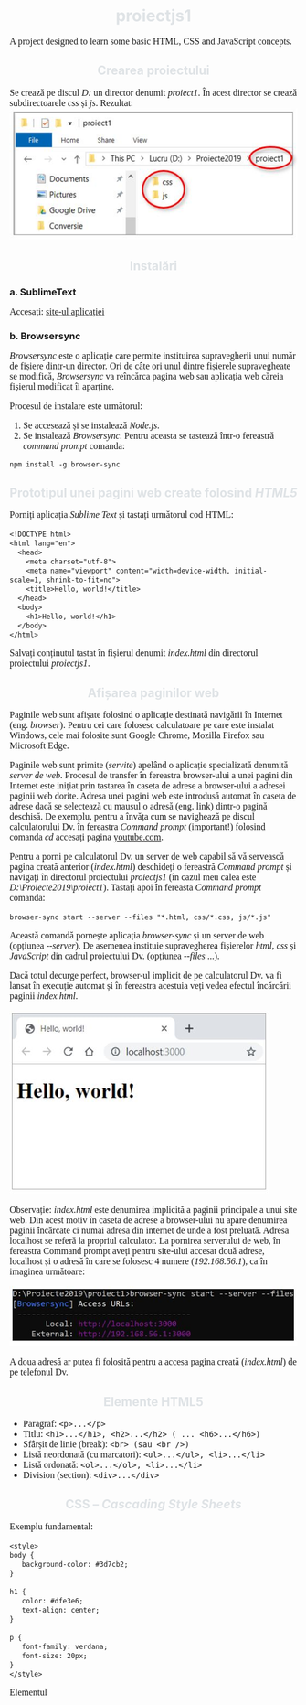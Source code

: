 # proiectjs1


A project designed to learn some basic HTML, CSS and JavaScript concepts.

## Crearea proiectului 
Se crează pe discul *D:* un director denumit *proiect1*. În acest director se crează subdirectoarele *css* și *js*.
Rezultat:
![Img. 1](/images/poza1.jpg)

## Instalări 
### a.	SublimeText
Accesați: [site-ul aplicației](https://www.sublimetext.com/) 

### b.	Browsersync
*Browsersync* este o aplicație care permite instituirea supravegherii unui număr de fișiere dintr-un director.  Ori de câte ori unul dintre fișierele supravegheate se modifică, *Browsersync* va reîncărca pagina web sau aplicația web căreia fișierul modificat îi aparține.

Procesul de instalare este următorul:
1.	Se accesează [](https://nodejs.org/en/) și se instalează *Node.js*.  
2.	Se instalează *Browsersync*. Pentru aceasta se tastează într-o fereastră *command prompt* comanda:
```
npm install -g browser-sync
```

## Prototipul unei pagini web create folosind *HTML5*
Porniți aplicația *Sublime Text* și tastați următorul cod HTML:
```
<!DOCTYPE html>
<html lang="en">
  <head>
    <meta charset="utf-8">
    <meta name="viewport" content="width=device-width, initial-scale=1, shrink-to-fit=no">
    <title>Hello, world!</title>
  </head>
  <body>
    <h1>Hello, world!</h1>
  </body>
</html>
```
Salvați conținutul tastat în fișierul denumit *index.html* din directorul proiectului *proiectjs1*.

## Afișarea paginilor web
Paginile web sunt afișate folosind o aplicație destinată navigării în Internet (eng. *browser*). Pentru cei care folosesc calculatoare pe care este instalat Windows, cele mai folosite sunt Google Chrome, Mozilla Firefox sau Microsoft Edge.

Paginile web sunt primite (*servite*) apelând o aplicație specializată denumită *server de web*. Procesul de transfer în fereastra browser-ului a unei pagini din Internet este inițiat prin tastarea în caseta de adrese a browser-ului a adresei paginii web dorite. Adresa unei pagini web este introdusă automat în caseta de adrese dacă se selectează cu mausul o adresă (eng. link) dintr-o pagină deschisă. De exemplu, pentru a învăța cum se navighează pe discul calculatorului Dv. în fereastra *Command prompt* (important!) folosind comanda *cd* accesați pagina [youtube.com](https://www.youtube.com/watch?v=sjaCgavMO18).

Pentru a porni pe calculatorul Dv. un server de web capabil să vă servească pagina creată anterior (*index.html*) deschideți o fereastră *Command prompt* și navigați în directorul proiectului *proiectjs1* (în cazul meu calea este *D:\Proiecte2019\proiect1*).
Tastați apoi în fereasta *Command prompt* comanda:
```
browser-sync start --server --files "*.html, css/*.css, js/*.js"
```
Această comandă pornește aplicația *browser-sync* și un server de web (opțiunea *--server*). De asemenea instituie supravegherea fișierelor *html*, *css* și *JavaScript* din cadrul proiectului Dv. (opțiunea *--files* ...).

Dacă totul decurge perfect, browser-ul implicit de pe calculatorul Dv. va fi lansat în execuție automat și în fereastra acestuia veți vedea efectul încărcării paginii *index.html*.

![Img. 2](/images/poza2.jpg)

Observație: *index.html* este denumirea implicită a paginii principale a unui site web. Din acest motiv în caseta de adrese a browser-ului nu apare denumirea paginii încărcate ci numai adresa din internet de unde a fost preluată. Adresa localhost se referă la propriul calculator. La pornirea serverului de web, în fereastra Command prompt aveți pentru site-ului accesat două adrese, localhost și o adresă în care se folosesc 4 numere (*192.168.56.1*), ca în imaginea următoare:

![Img. 3](/images/poza3.jpg)

A doua adresă ar putea fi folosită pentru a accesa pagina creată (*index.html*) de pe telefonul Dv. 

## Elemente HTML5
- Paragraf: `<p>...</p>`
- Titlu: `<h1>...</h1>, <h2>...</h2> ( ... <h6>...</h6>)`
- Sfârșit de linie (break): `<br> (sau <br />)`
- Listă neordonată (cu marcatori): `<ul>...</ul>, <li>...</li>`
- Listă ordonată: `<ol>...</ol>, <li>...</li>`
- Division (section): `<div>...</div>`

## CSS – *Cascading Style Sheets*
Exemplu fundamental:
```
<style>
body {
   background-color: #3d7cb2;
}

h1 {
   color: #dfe3e6;
   text-align: center;
}

p {
   font-family: verdana;
   font-size: 20px;
}
</style>
```
Elementul *<style>* se plasează în secțiunea *<head>* a paginii *index.html*.
  
Exemplu de rezultat posibil:
```
<!DOCTYPE html>
<html lang="en">
<head>
	<!-- poveste ... -->
	<meta charset="utf-8">
	<meta name="viewport" content="width=device-width, initial-scale=1, shrink-to-fit=no">
	<title>Proiect 1</title>
	<style>
body {
   background-color: #3d7cb2;
}

h1, h2 {
   color: #dfe3e6;
   text-align: center;
}

p, li {
   font-family: verdana;
   font-size: 16px;
}
</style>

</head>
<body>
	<div>
	<h2>Primul proiect</h2>
	<p>Acest proiect ne acomodează cu principiile HTML.<br>Este vorba despre un proiect simplu, de vară.</p>
	<p>Lorem ipsum dolor sit amet, consectetur adipisicing elit, sed do eiusmod tempor incididunt ut labore et dolore magna aliqua. Ut enim ad minim veniam, quis nostrud exercitation ullamco laboris nisi ut aliquip ex ea commodo consequat. Duis aute irure dolor in reprehenderit in voluptate velit esse cillum dolore eu fugiat nulla pariatur. 
    
Excepteur sint occaecat cupidatat non proident, sunt in culpa qui officia deserunt mollit anim id est laborum.<br><a href="https://www.w3schools.com">This is a link</a></p>
	<ol>
		<li>Primul element</li>
		<li>Al doilea element...</li>
	</ol>
</div>
</body>
</html>
```

Continuarea (pentru curioși :)) la adresa [w3schools.com](https://www.w3schools.com/css/css_intro.asp) ...

## Și în sfârșit, JavaScript :anguished:!
Paginile Web pot conţine pe lângă ansamblul de elemente care formează informaţia afişată şi secvenţe de cod care contribuie la realizarea unor efecte deosebite. Sunt deja consacrate galeriile de imagini, meniurile derulante sau efectele declanşate cu ajutorul mouse-ului care amplifică senzaţia de interactivitate. Pentru toate acestea s-a creat JavaScript, un limbaj derivat din C.

### Inserarea secvenţelor de cod JavaScript
Codul JavaScript se rulează în cadrul unui *interpretor de comenzi* integrat în aplicaţia de navigare în Internet. Se spune că JavaScript este un limbaj interpretat (spre deosebire de C sau C++ care sunt limbaje compilate). Limbajele interpretate se mai numesc şi limbaje de scriptare (eng. *scripting languages*).

O aplicaţie Web este însă o aplicaţie în *arhitectură client-server*, componenta *client* fiind executată în aplicaţia de navigare. Din această perspectivă, JavaScript este limbajul destinat scrierii componentei client. Pentru *componenta server*, programarea se face frecvent în PHP, PYTHON sau chiar în Javascript (folosind [Node.js](https://www.tutorialsteacher.com/nodejs/create-nodejs-web-server)). 

Inserarea codului JavaScript într-un document hipertext se realizează folosind un element *<script>*. Acesta poate conține cod JavaScript sau o referință la un fişier *.js* care conţine codul necesar. Exemplu de utilizare a unui element *<script>*:

```
   <script>
      // Se inserează liniile de cod
   </script>
```

sau:

```
   <script src="js/program.js"></script>
```

Deşi un element *&lt;script>* poate fi plasat oriunde într-un fişier .html, există totuşi două locuri în care acesta este inserat cu precădere, respectiv la început, în *&lt;head>*, sau la sfârşit, înainte de *&lt;/body>*. Plasarea unui element *&lt;script>* la sfârşitul paginii are avantajul de a nu afecta sensibil viteza de afişare a acesteia, deoarece browser-ul tratează elementele conţinute în fişierul hipertext în ordine. Dacă elementul *&lt;script>* este plasat la început, pagina se va afişa doar după încărcarea codului pe care acesta îl conține.

O pagină poate avea mai multe elemente *&lt;script>*.

### Exemple fundamentale

**1. Afișarea unui mesaj dintr-un script JavaScript

```
<DOCTYPE! html>
<html>
<head>
	<meta charset="utf-8">
	<title>Java Script</title>
	<meta name="viewport" content="width=device-width, initial-scale=1, shrink-to-fit=no">
</head>
<body>
	<script>
		alert("Mesaj din script: Spor!");
	</script>
	<h1>Titlul paginii</h1>
	<p>Lorem ipsum dolor sit amet, consectetur adipisicing elit, sed do eiusmod
	tempor incididunt ut labore et dolore magna aliqua. Ut enim ad minim veniam,
	quis nostrud exercitation ullamco laboris nisi ut aliquip ex ea commodo
	consequat.</p>
</body>
</html>
```

Încărcarea paginii va produce afișarea unei mici ferestre:

![Img. 4](/images/poza4.jpg)


**2. Declararea și utilizarea unor variabile

```
<!DOCTYPE html>
<html>
<head>
   <meta charset="UTF-8">
   <title>Programarea in JavaScript</title>
</head>
<body>
    <h1>O pagină HTML</h1>
    <p>Aceasta este o pagină HTML.</p>
    <p>Ea poate fi deschisă în diferite browsere:</p>
    <ul>
        <li>Internet Explorer</li>
        <li>Mozilla Firefox</li>
        <li>Google Chrome</li>
        <li>Opera, etc.</li>
    </ul>
    <script>
        var i = 100;
        console.log("i = ", i);
    </script>
</body>
</html>
```

Funcția apelată în finalul scriptului, *console.log()*, produce afișarea unei linii în *consola* browser-ului. Pentru a afișa consola, în funcție de browser-ul utilizat, se va apăsa o anumită combinație de taste.

* Google Chrome: F12 sau Ctrl+Shift+J;
* Safari: Ctrl+Alt+I;
* Firefox: Ctrl+Shift+K;

### Variabile
Ca în orice limbaj de programare, variabilele sunt containere folosite pentru a păstra valori. Pentru a declara o variabilă se foloseşte cuvântul rezervat var. Declararea unei variabile poate fi cumulată cu iniţializarea ei. Exemple:

```
   var nrLinii = 7;
   var sumaInt = 12 + 45;
   var coleg, prieteni;
   var anul=2014, luna=10, ziua=14;
```

În exemplele prezentate primele variabile (*nrLinii* şi *sumaInt*) sunt iniţializate în momentul declarării iar următoarele două (*coleg* şi *prieteni*) sunt doar declarate, urmând să fie iniţializate ulterior. Evident, o variabilă neiniţializată nu poate fi folosită decât după ce primeşte o valoare printr-o atribuire. Până la inițializare o variabilă are tipul *undefined* (nedefinit).

Denumirea unei variabile începe cu o literă şi poate conţine litere, cifre şi `'_'` (*underscore*). De obicei programatorii folosesc denumiri sugestive, formate prin alăturarea mai multor cuvinte. Pentru a face inteligibil numele astfel obţinut, cuvintele care îl compun sunt separate prin `'_'` sau încep cu o literă mare (variantă denumită sugestiv *camelCase*).

### Tipul unei variabile

Tipul unei variabile se stabileşte automat, în momentul iniţializării.

În JavaScript sunt definite următoarele tipuri:

* Number,
* String,
* Boolean,
* Object,
* null și
* undefined.
Observații: 
1. *null* diferă de *undefined* prin faptul că *undefined* este tipul unei variabile care încă nu a fost inițializată iar *null* este tipul unei variabile căreia i s-a dat valoarea *null* cu scopul de a impune lipsa unei valori.

2. O variabilă iniţializată poate primi ulterior altă valoare, de acelaşi tip sau având un tip diferit, caz în care îşi modifică automat tipul. Exemple:

```
   var varianta = 7;   //  varianta este de tip Number
   varianta = "Fructe de pădure";  //  varianta devine String
```

3. Şirurile de caractere pot fi delimitate atât prin ghilimele ("sir cu ghilimele") cât şi prin caractere apostrof ('sir cu apostrof').

### Şiruri de valori

Pe lângă tipurile simple, în JavaScript se pot declara şiruri de valori (eng. *arrays*) şi obiecte. Spre deosebire de limbajele puternic tipizate (C++, Java, C# etc.) în JavaScript şirurile de valori pot conţine elemente de diferite tipuri. Exemple:

```
   var intregi = [11, 21, 3, 45, 5];  //  sir de intregi, ca în C++
   var sir = ["Ambasador", 2300, "Functionar", 1800]; //  JavaScript!
   var nume = ["Ionescu", 1200, "Popa", 3400, "Alexandru", "Oltean"];
```

Un element al unui şir de valori poate fi accesat folosind indici, astfel:

```
   var unNume = nume[2];  //  Popa, pozitia a 3-a
```

Ca şi în C, numărarea elementelor începe de la 0.

Pentru a cunoaşte lungimea şirului se poate accesa proprietatea *length* scriind *nume.length* (va returna 6).

Şirurile din JavaScript pot conţine orice valori, inclusiv obiecte sau alte şiruri.

Tablourile bidimensionale se definesc asfel:

```
   var rude = [
      ["Ionescu", "Popa", "Alexandru"],
      ["23", "12", "34"]
   ];
```

Pentru a accesa elemente dintr-un astfel de tablou se vor folosi doi indici, ca înlimbajul C:

```
   nume = rude[0][0]; // Ionescu
   varsta = rude[1][0]; // 23
   nr = rude[1][2];     // 34
```

Observaţie: Ca şi în C, `rude[0]` reprezintă şirul `["Ionescu", "Popa", "Alexandru"]` iar `rude[1]` şirul `["23", "12", "34"]`.

Pentru a adăuga un element la sfârşitul unui şir se foloseşte funcţia *push()*. Exemplu:

```
   nume.push("Alexandra");
   console.log("Lungimea sirului: " + nume.length);  //  Afiseaza: Lungimea sirului: 7
```

### Aplicație

Se propune realizarea unei mici aplicații web care să afișeze tabla înmulțirii cu 7 si apoi, după generalizeare, să afișeze tabla înmulțirii cu orice număr.

**Varianta 1**

```
<DOCTYPE! html>
<html>
<head>
	<meta charset="utf-8">
	<title>Java Script</title>
</head>
<body>
	<h1>Tabla înmulțirii cu 7</h1>
	<p>7 x 1 = <script>document.write(7*1);</script><br>
		7 x 2 = <script>document.write(7*2);</script><br>
		7 x 3 = <script>document.write(7*3);</script><br>
	</p>
</body>
</html>
```
Funcția document.write() permite scrierea în pagină a unui șir de caractere. Este oarecum asemănătoare funcției console.log().

![Img. 5](/images/poza5.jpg)

Comentariu: Soluția prezentată este rudimentară deoarececare utilizează nejustificat de multe elemente `<script>`.


**Varianta 2**

```
<DOCTYPE! html>
<html>
<head>
	<meta charset="utf-8">
	<title>Java Script</title>
</head>
<body>
	<h1>Tabla înmulțirii cu 7</h1>
	<p>
	<script>
	document.write("7 x 1 = " + 7*1 + "<br>");
	document.write("7 x 2 = " + 7*2 + "<br>");
	document.write("7 x 3 = " + 7*3 + "<br>");
        </script>
	</p>
</body>
</html>
```
Comentariu: Evident, tot o soluție rudimentară deoarece pentru fiecare linie de pe ecran se apelează *document.write()*, deși se poate observa că s-ar putea automatiza generarea liniilor scriind un ciclu *for*.

**Varianta 3**

```
<DOCTYPE! html>
<html>
<head>
	<meta charset="utf-8">
	<title>Java Script</title>
</head>
<body>
	<h1>Tabla înmulțirii cu 7</h1>
	<p>
	<script>
	   var n = 7, i;
	   for(i=1; i <= 10; i++) {
	      document.write(n + " x " + i + " = " + n*i + "<br>");
	   }
	</script>
	</p>
</body>
</html>
```
Comentariu: O soluție corectă.

**Generalizare**

Pentru a genera table înmulțirii cu orice număr, valoarea variabilei n poate fi citită folosind window.prompt(). Această funcție afișează o fereastră conținând un mesaj și o casetă de text în care se poate tasta o valoare.

![Img. 6](/images/poza6.jpg)

```
<DOCTYPE! html>
<html>
<head>
	<meta charset="utf-8">
	<title>Java Script</title>
	<script>
    	var n = prompt("Tabla înmulțirii cu n. Introduceți n: ");
    </script>
</head>
<body>
	<h1>Tabla înmulțirii cu <script>document.write(n);</script></h1> 
	<p>
	<script>
	var i;
	for(i=1; i<=10; i++) {
		document.write(n + " x " + i + " = " + n*i + "<br>");
	}
	</script>
	</p>
</body>
</html>
```
Rezultat:

![Img. 7](/images/poza7.jpg)

Se poate rescrie aplicația astfel încât codul JavaScript să fie înregistrat într-un fișier denumit *tabla.js*, astfel:


```
<DOCTYPE! html>
<html>
<head>
	<meta charset="utf-8">
	<title>Java Script</title>
</head>
<body>
	<h1 id="titlu"></h1>
	<p id="tabla"></p>
	<script src="js/tabla.js"></script>
</body>
</html>
```

Scriptul javascript *tabla.js* este următorul:

```
var n = 9;
var tit = document.querySelector("h1");
var parag = document.querySelector('p');

tit.innerHTML = "Tabla inmultirii cu " + n;
var sir= "", i;
for(i=1; i<=10; i++) {
	sir = sir + n + " x " + i + " = " + n * i + "<br>";
}
console.log("sir: " + sir);
parag.innerHTML = sir;
```

**Observație:**
Cele două elemente care intervin în cod, &lt;h1> si &lt;p> au atribute *id* (*titlu* respectiv *tabla*). Valorile atributelor *id* sunt prin definiție unice în cadrul unei pagini web. În astfel de cazuri memorarea lor în variabile ale scriptului se realizează folosind valorile atributelor *id*, astfel:

```
var tit = document.querySelector("#titlu");
var parag = document.querySelector('#tabla');
```

## Exerciții de programare în JavaScript

### Un pic de pregătire...

Pentru a realiza rapid o pagină web elementară, SublimeText permite încărcare unei secvențe de cod predefite. De altfel facilitatea a fost deja folosită pentru încărcarea unui text aleator folosind scurtătura *lorem + Tab*.

Definirea unei astfel de secvențe se inițiază selectând în meniul aplicației *Tools / Developer / New Snippet...*:

![ST Snippet](/images/poza8.png)

Aplicația va afișa prototipul unui *snippet*. 

![ST Snippet](/images/poza9.png)

În prototipul afișat, secvența `Hello, ${1:this} is a ${2:snippet}.` va trebui înlocuită cu secvența de cod dorită. De asemenea  se va insera un marcaj *<tabTrigger>* pentru a impune comanda (scurtătura) care va declanșa inserarea codului (*web*):

![ST Snippet](/images/poza10.png)

În continuare se salvează snippet-ul definit folosind calea implicită accesată de SublimeText în momentul inițierii salvării (*Ctrl + S*). Extensia fișierului va fi obligatoriu *.sublime-snippet*, ca în imagine:

![ST Snippet](/images/poza11.png)

Se inserează apoi într-o fereastră secvența de cod predefinită. Pentru aceasta se va creea un nou fișier și se va tasta secvența de caractere defită prin marcajul *<tabTrigger>*, respectiv *web + Tab*. Apoi se salvează noul fișier. 
  
Rezultat:
  
![ST Snippet](/images/poza12.png)

Observație: Noul fișier va avea obligatoriu extensia *.html*!

## Ok, și acum JavaScript!

Să începem cu câteva lucruri simple:

1. Declarați două variabile, *a* și *b*, având valorile inițiale *10* și *17*. Afișați pe consolă cele două valori și apoi schimbați între ele conținuturile celor două variabile (adică *a* trebuie să fie *17* și *b 10*). Afișați apoi pe consolă noile valori. Verificați dacă totul a funcționat (afișați consola, *F12*!).

Secvența de cod ar putea fi următoarea:
```
<script>
   var a = 10, b = 17, aux;
   console.log("Inainte: a = ", a, ", b = ", b);
   aux = a; a = b; b = aux;
   console.log("Dupa: a = ", a, ", b = ", b);
</script>
```

După (re)încărcarea paginii ar trebui să vedeți în consolă valorile afișate:

![ST Snippet](/images/poza13.png)

Unde plasăm elementul *&lt;script>*? Eu l-aș pune la sfârșitul paginii, înainte de *&lt;/body>*. Nu prea are treabă cu restul paginii, deci se aplică regula.

2. Alt exemplu. Trebuie să transformăm gradele Fahrenheit în grade Celsius. Relația de calcul ar fi:

T(°C) = (T(°F) - 32) × 5/9

**Varianta 1:**
```
   var tf = 72, tc;
   tc = (tf - 32.) * 5. / 9.;
   console.log("Temperatura de " + tf + " grade Fahrenheit convetita in Celsius este: " + tc);
```

**Varianta 2:** Citiți valoarea de convertit (cu *prompt()*) și afișați rezultatul într-o fereastră folosind *alert()*. Spor!

Procedând oarecum similar, realizați de exemplu transformări din alte unități anglo-saxone (uncii, inci...) în unități din sistemul metric. 

Sau, mai bine chiar, calculați-vă indicele de masă corporală ([IMC](https://www.medlife.ro/vitmatina-cum-se-calculeaza-indicele-masei-corporale.html)).

## Și ceva mai complex...

Scrieți un script JavaScript în care declarați și inițializați un șir de valori numerice întregi (10 valori să zicem?).
Calculați și afișați pe consolă suma valorilor din șir, valoarea maximă și numărul valorilor divizibile prin 3.

Observație: Pentru generalizare, elementele șirului vor fi numere aleatoare. În JavaScript, pentru generarea unei valori aleatoare se apelează funcția *Math.random()* care returnează o valoare reală (dublă precizie) cuprinsă între 0 (inclusiv) și 1 (exclusiv).

Exemplu de utilizare ([w3schools](https://www.w3schools.com/js/js_random.asp)):
```
   var n, n1;
   n = Math.floor(Math.random()*100); // n va fi un intreg intre 0 si 99
   n1 = Math.floor(Math.random()*100) + 1;  //  // n1 va fi un intreg intre 1 si 100
```

Funcția *Math.floor()* produce o valoare întreagă prin truncherea părții zecimale a argumentului. `Deci Math.floor(72.9817) = 72`.

### Soluție parțială
```
<script>
   var a = [];  //  Un sir vid. Sau var a = array();
   var i, suma, n = 10;
   //  Initializez sirul cu valori aleatoare intre 1 si 100
   for(i = 0; i < n; i++) {
   	  a[i] = Math.floor(Math.random()*100) + 1;
   	  console.log("a[" + i + "] = " + a[i]);
   }
   suma = 0;
   for(i = 0; i < n; i++) {
   	  suma += a[i];
   }
   console.log("Suma este ", suma);
</script>
```

## D.O.M.
*Document Object Model*, presurtat *DOM* este o specificare definită de W3C (*WWW Consortium*) care oferă pentru un document în format HTML o reprezentare sub forma unei structuri arbotescente de obiecte. Exemplu de astfel de structură:

![DOM](/images/poza14.png)

Structura arborescentă din imagine corespunde conținutului următorului fișier *.html*:

```
<!DOCTYPE html>
<html lang="en">
<head>
	<meta charset="utf-8">
	<title>This is a simple HTML document</title>
</head>
<body>
	<h1>The Bourne Ultimatum</h1>
	<img src="http://upload.wikimedia.org/wikipedia/en/f/fe/The_Bourne_Ultimatum_(2007_film_poster).jpg" alt="The Boutne Ultimatum Poster">
	<p>Synopsis: The Bourne Ultimatum is a 2007 American-German action spy thriller film directed by Paul Greengrass loosely based on the Robert Ludlum novel of the same title. The screenplay was written by Tony Gilroy, Scott Z. Burns and George Nolfi.</p>
	<ul>
		<li>Release date: August 3, 2007 (USA)</li>
		<li>Director: Paul Greengrass</li>
		<li>Prequel: The Bourne Supremacy</li>
		<li>Screenplay: Tony Gilroy, Scott Z. Burns, George Nolfi</li>
	</ul>
</body>
</html>
```

Încărcat în browser, documentul se afișează astfel:

![Afisare pagina](/images/poza15.png)

Revenind la DOM, fiecare *element* dintr-un fișier *.html* este un *obiect* (în sens informatic!) și are propriul set de *proprietăți* și *metode* (de fapt funcții, dar în programarea obiectuală funcțiile unei clase sunt denumite *metode*, denumire provenită din eng. *methods*). 

JavaScript permite accesarea obiectelor din DOM urmată de modificarea dinamică a unor proprietăți ale acestora și apelarea unor metode.  Dar nu numai JavaScript oferă posibilitatea exploatării DOM-ului ci și alte limbaje, intens utilizat astăzi fiind limbajul Python.

### Exemplu de modificare a DOM-ului
Se consideră următoarea pagină web:

```
<DOCTYPE! html>
<html>
  <head>
      <title>Exemplu de manipulare a DOM-ului</title>
  </head>
  <body>
  	<p>Afișează imaginea!</p>
  	<script>
  	   var par = document.querySelector("p");  //  par este paragraful existent de la inceput
  	   par.onclick = incarcImag;     //  incarcImg este numele unei functii JavaScript (definita in continuare)
  	   par.style.cursor = "pointer"; // Modific aspectul cursorului mouse-ului cand este deasupra paragrafului

  	   function incarcImag() {
  	      var para = document.createElement("p");      	// Creez un nou element (de tip "p", un paragraf)
  	      var image = document.createElement("img");   	// Crez un element de tip "img" (o imagine)
  	      image.src="https://upload.wikimedia.org/wikipedia/commons/a/af/Tux.png";  //  Modific proprietatea "src" (source)
  	      para.appendChild(image);   	// Adaug imaginea in paragraful creat
  	      document.body.appendChild(para);	// Adaug in "body" paragraful creat
  	   }
  	</script>  
  </body>
</html>
```

Pagina are ca și conținut inițial un paragraf (un element *&lt;p>*) dar selectarea acestuia cu mausul provoacă adăugarea unui paragraf suplimentar și inserarea în acest nou paragraf a unei imagini.  

![Afisare pagina](/images/poza16.png)

### Dacă e clar, un pic de magie...

Problemă: Un șir de valori întregi aleatoare cuprinse în intervalul `[-50, 50)` trebuie prelucrat astfel încât să nu mai conțină valori negative. Practic valorile negative vor fi înmulțite cu -1.

Soluție:

```
<!DOCTYPE html>
<html>
<head>
	<meta charset="utf-8">
  	<title>Prelucrare</title>
</head>
<body>
   	<h1>Modificare șir de numere</h1>
   	<p>În continuare se va afișa un șir de valori numerice. Modificați șirul astfel încât să nu conțină decât valori pozitive.</p>
   	<p id="sirdat"></p>
   	<button id="actiune">Modifică șirul!</button>
  	<script>
   		//  Generez sirul
   		var a = [];  //  Un sir vid.
   		var i, n = 10;
   	//  Initializez sirul cu valori aleatoare intre 1 si 100
   	for(i = 0; i < n; i++) {
   		a[i] = Math.floor(Math.random()*100) -50;
   	}

   	//  Pun elementele din sirul a în paragraful avand id="sirdat"

   	function afisez() {
   		var sircar = "";
   		var i;
   		for(i=0; i<n; i++) {
   			sircar += " " + a[i];
   		}
   		var par = document.querySelector("#sirdat");
   		par.innerHTML = sircar;
   	}

   	afisez();  //  Gata, sirul neste afisat

   	//  Acum scriem functia care se executa la apasarea butonului

   	var but = document.querySelector("#actiune");
   	//  Avand doar un buton, putea fi ocument.querySelector("button");
   	but.onclick = function() {
   		var i;
   		for(i=0; i<n; i++) {
   			if(a[i] < 0) {
   				a[i] = -a[i];
   			}
   		}
   		//  Reafisez sirul
   		afisez();
   	};
   </script>
</body>
```

Comentariile în sală...

## Funcții
Ca şi în alte limbaje, și în JavaScript se pot defini funcţii. Ele permit izolarea într-o unitate de program distinctă a unor secvenţe de cod independente din punct de vedere funcţional. Scopul creării lor este acela de a simplifica scrierea unor secvenţe de prelucrare complexe prin divizarea lor în unităţi mai simple, uşor de depanat, dar şi de a scrie într-un singur loc codul care trebuie executat în diferite locuri într-o aplicaţie.

Crearea unei funcţii se realizează prin declararea ei folosind cuvântul rezervat *function*. Corpul funcţiei va fi încadrat între acolade, '{' şi '}'. Exemplu:
```
function scriuPeConsola(mesaj) {
    console.log(mesaj);
    console.log("=========================");
}
```

O funcţie se execută atunci când este apelată. Exemplu:
```
   scriuPeConsola("Valorile variabilelor:");
```
O funcţie poate avea un număr de parametri formali, plasaţi între paranteze, ca în exemplul următor.
```
   function afisezMesaj(nume, mesaj) {
       //  '+' este operatorul de concatenare
       console.log(nume + ", " + mesaj);
   }
```
În exemplul dat nume şi mesaj sunt doi parametri formali, care în interiorul funcţiei pot fi folosiţi ca orice variabilă iniţializată în prealabil. În momentul apelului, parametrii formali primesc valori efective, apelul relizându-se ca în exemplul următor.
```
   afisezMesaj(nume, " Parola Dv. este prea simpla!");
```
Observaţie: Dacă numărul de parametri ai funcţiei devine supărător de mare, soluţia este utilizarea ca parametru formal a unui obiect, ca în exemplul următor:
```
   afisez("Jack Franklin", 1987, 1871010154145, "designer");
```
Funcţia *afişez()* ar trebui să aibă patru parametri. În locul acestei soluţii se poate scrie o funcţie cu un parametru, care va fi însă obiect.
```
function afisez(pers) {
   console.log("Numele: " + pers.nume);
   console.log("Anul nasterii: " + pers.anNastere);
   console.log("CNP: " + pers.CNP);
   console.log("Ocupatie: " + pers.ocupatie);
}

var ionescu = {
   nume: "Ionescu Clara",
   anNastere: 1984,
   CNP: "2840410123978",
   ocupatie: "studenta"
}

afisez(ionescu);
```
Soluţia prezentată simplifică mult scrierea funcţiilor care operează asupra unui număr mai mare de parametri. În loc să se gestioneze tipul şi poziţiile în care aceşti parametri apar, se crează un obiect care va fi transmis funcţiei ca unic parametru.

Funcţiile pot returna o valoare. În acest caz, ultima instrucţiune din funcţie va fi o instrucţiune *return*. Exemplu:
```
function transform(lungInci) {
   var cm = lungInci * 2.54;
   return cm;
}

var lungimeI = 12;  //  Lungimea in inci
var lungCm = transform(lungimeI);
```
Funcţiile pot accesa variabilele definite înafara lor. Variabilele definite în interiorul funcţiilor (variabilele locale) nu pot fi accesate dinafara funcţiilor în care au fost definite.
